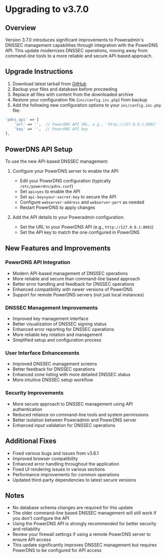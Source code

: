 # Upgrading to v3.7.0

## Overview

Version 3.7.0 introduces significant improvements to Poweradmin's DNSSEC management capabilities through integration with the PowerDNS API. This update modernizes DNSSEC operations, moving away from command-line tools to a more reliable and secure API-based approach.

## Upgrade Instructions

1. Download latest tarball from [GitHub](https://github.com/poweradmin/poweradmin/releases/tag/v3.7.0)
2. Backup your files and database before proceeding
3. Replace all files with content from the downloaded archive
4. Restore your configuration file (`inc/config.inc.php`) from backup
5. Add the following new configuration options to your `inc/config.inc.php` file:

```php
'pdns_api' => [
    'url' => '',  // PowerDNS API URL, e.g., 'http://127.0.0.1:8081'
    'key' => '',  // PowerDNS API key
],
```

## PowerDNS API Setup

To use the new API-based DNSSEC management:

1. Configure your PowerDNS server to enable the API:
   - Edit your PowerDNS configuration (typically `/etc/powerdns/pdns.conf`)
   - Set `api=yes` to enable the API
   - Set `api-key=your-secret-key` to secure the API
   - Configure `webserver-address` and `webserver-port` as needed
   - Restart PowerDNS to apply changes

2. Add the API details to your Poweradmin configuration:
   - Set the URL to your PowerDNS API (e.g., `http://127.0.0.1:8081`)
   - Set the API key to match the one configured in PowerDNS

## New Features and Improvements

### PowerDNS API Integration
- Modern API-based management of DNSSEC operations
- More reliable and secure than command-line based approach
- Better error handling and feedback for DNSSEC operations
- Enhanced compatibility with newer versions of PowerDNS
- Support for remote PowerDNS servers (not just local instances)

### DNSSEC Management Improvements
- Improved key management interface
- Better visualization of DNSSEC signing status
- Enhanced error reporting for DNSSEC operations
- More reliable key rotation and management
- Simplified setup and configuration process

### User Interface Enhancements
- Improved DNSSEC management screens
- Better feedback for DNSSEC operations
- Enhanced zone listing with more detailed DNSSEC status
- More intuitive DNSSEC setup workflow

### Security Improvements
- More secure approach to DNSSEC management using API authentication
- Reduced reliance on command-line tools and system permissions
- Better isolation between Poweradmin and PowerDNS server
- Enhanced input validation for DNSSEC operations

## Additional Fixes
- Fixed various bugs and issues from v3.6.1
- Improved browser compatibility
- Enhanced error handling throughout the application
- Fixed UI rendering issues in various sections
- Performance improvements for common operations
- Updated third-party dependencies to latest secure versions

## Notes

- No database schema changes are required for this update
- The older command-line based DNSSEC management will still work if you don't configure the API
- Using the PowerDNS API is strongly recommended for better security and reliability
- Review your firewall settings if using a remote PowerDNS server to ensure API access
- This update significantly improves DNSSEC management but requires PowerDNS to be configured for API access